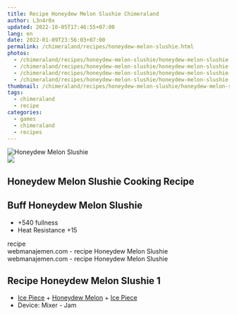 ```yaml
---
title: Recipe Honeydew Melon Slushie Chimeraland
author: L3n4r0x
updated: 2022-10-05T17:46:55+07:00
lang: en
date: 2022-01-09T23:56:03+07:00
permalink: /chimeraland/recipes/honeydew-melon-slushie.html
photos:
  - /chimeraland/recipes/honeydew-melon-slushie/honeydew-melon-slushie.webp
  - /chimeraland/recipes/honeydew-melon-slushie/honeydew-melon-slushie-name.webp
  - /chimeraland/recipes/honeydew-melon-slushie/honeydew-melon-slushie-icon.webp
  - /chimeraland/recipes/honeydew-melon-slushie/honeydew-melon-slushie-material.webp
thumbnail: /chimeraland/recipes/honeydew-melon-slushie/honeydew-melon-slushie.webp
tags:
  - chimeraland
  - recipe
categories:
  - games
  - chimeraland
  - recipes
---
```


<link
  rel="stylesheet"
  href="https://rawcdn.githack.com/dimaslanjaka/Web-Manajemen/870a349/css/bootstrap-5-3-0-alpha3-wrapper.css"
/>
<section id="bootstrap-wrapper">
  <div data-bs-theme="dark">
    <div class="card mb-2">
      <div class="card-body">
        <div class="row g-0">
          <div class="col-sm-4 position-relative mb-2">
            <img
              src="https://www.webmanajemen.com/chimeraland/recipes/honeydew-melon-slushie/honeydew-melon-slushie-material.webp"
              class="card-img fit-cover w-100 h-100"
              alt="Honeydew Melon Slushie"
              data-fancybox="true"
            />
          </div>
          <div class="col-sm-8 mb-2">
            <div class="card-body">
              <div class="d-flex flex-row align-items-center mb-3">
                <img
                  class="d-inline-block me-2"
                  src="https://www.webmanajemen.com/chimeraland/recipes/honeydew-melon-slushie/honeydew-melon-slushie-icon.webp"
                  width="auto"
                  height="auto"
                  style="vertical-align: middle"
                />
                <h2 class="fs-5">Honeydew Melon Slushie Cooking Recipe</h2>
              </div>
              <h2 class="card-title fs-5">Buff Honeydew Melon Slushie</h2>
              <div class="card-text">
                <ul>
                  <li>+540 fullness</li>
                  <li>Heat Resistance +15</li>
                </ul>
              </div>
              <span class="badge rounded-pill">recipe</span>
            </div>
            <div class="card-footer text-end text-muted mt-auto">
              webmanajemen.com - recipe Honeydew Melon Slushie
            </div>
          </div>
        </div>
      </div>
      <div class="card-footer text-end text-muted">
        webmanajemen.com - recipe Honeydew Melon Slushie
      </div>
    </div>
    <div class="row mb-2">
      <div class="col-12 col-lg-6 recipe-item mb-2">
        <div class="card">
          <div class="card-body">
            <h2 class="card-title fs-5">Recipe Honeydew Melon Slushie 1</h2>
            <div class="card-text">
              <ul>
                <li>
                  <a
                    class="text-decoration-none text-primary"
                    href="/chimeraland/materials/ice-piece.html"
                    >Ice Piece</a
                  ><span> + </span
                  ><a
                    class="text-decoration-none text-primary"
                    href="/chimeraland/materials/honeydew-melon.html"
                    >Honeydew Melon</a
                  ><span> + </span
                  ><a
                    class="text-decoration-none text-primary"
                    href="/chimeraland/materials/ice-piece.html"
                    >Ice Piece</a
                  >
                </li>
                <li>Device: Mixer - Jam</li>
              </ul>
            </div>
          </div>
        </div>
      </div>
    </div>
  </div>
</section>